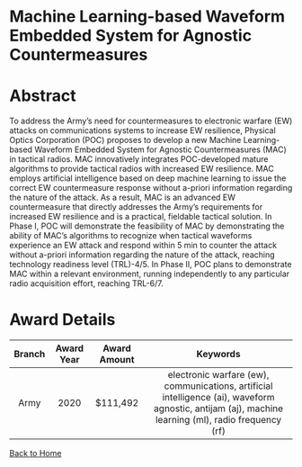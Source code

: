 
Machine Learning-based Waveform Embedded System for Agnostic Countermeasures
============================================================================

# Abstract


To address the Army’s need for countermeasures to electronic warfare (EW) attacks on communications systems to increase EW resilience, Physical Optics Corporation (POC) proposes to develop a new Machine Learning-based Waveform Embedded System for Agnostic Countermeasures (MAC) in tactical radios. MAC innovatively integrates POC-developed mature algorithms to provide tactical radios with increased EW resilience. MAC employs artificial intelligence based on deep machine learning to issue the correct EW countermeasure response without a-priori information regarding the nature of the attack. As a result, MAC is an advanced EW countermeasure that directly addresses the Army’s requirements for increased EW resilience and is a practical, fieldable tactical solution. In Phase I, POC will demonstrate the feasibility of MAC by demonstrating the ability of MAC’s algorithms to recognize when tactical waveforms experience an EW attack and respond within 5 min to counter the attack without a-priori information regarding the nature of the attack, reaching technology readiness level (TRL)-4/5. In Phase II, POC plans to demonstrate MAC within a relevant environment, running independently to any particular radio acquisition effort, reaching TRL-6/7.  

# Award Details

|Branch|Award Year|Award Amount|Keywords|
| :---: | :---: | :---: | :---: |
|Army|2020|$111,492|electronic warfare (ew), communications, artificial intelligence (ai), waveform agnostic, antijam (aj), machine learning (ml), radio frequency (rf)|
  
  


[Back to Home](https://github.com/chrischow/dod_sbir_awards#1075)
